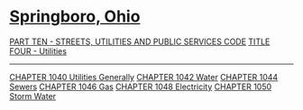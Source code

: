 [Springboro, Ohio](indexee20.html)
==================================

[PART TEN - STREETS, UTILITIES AND PUBLIC SERVICES CODE](407fa412.html)
[TITLE FOUR - Utilities](4295a412.html)

* * * * *

[CHAPTER 1040 Utilities Generally](42a0a412.html) [CHAPTER 1042
Water](42cca412.html) [CHAPTER 1044 Sewers](43e1a412.html) [CHAPTER 1046
Gas](455da412.html) [CHAPTER 1048 Electricity](456ca412.html) [CHAPTER
1050 Storm Water](457ca412.html)
